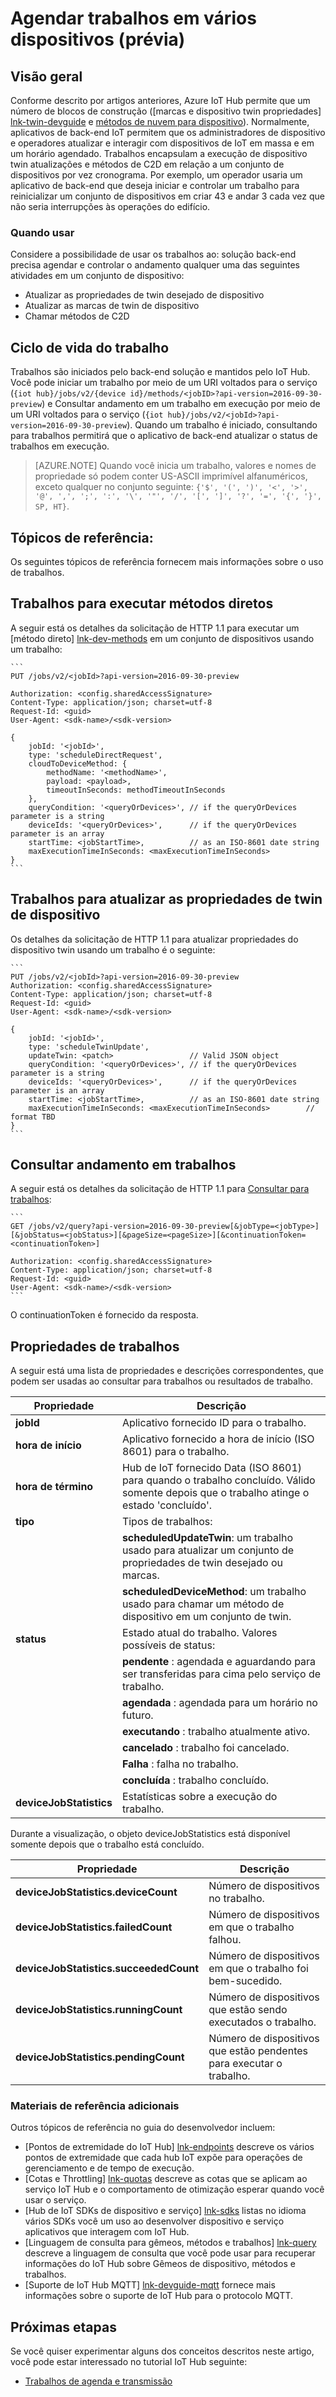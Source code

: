 <properties
 pageTitle="Guia do desenvolvedor - trabalhos | Microsoft Azure"
 description="Guia do desenvolvedor do IoT Hub Azure - agendar trabalhos seja executado em vários dispositivos conectados ao seu hub"
 services="iot-hub"
 documentationCenter=".net"
 authors="juanjperez"
 manager="timlt"
 editor=""/>

<tags
 ms.service="iot-hub"
 ms.devlang="multiple"
 ms.topic="article"
 ms.tgt_pltfrm="na"
 ms.workload="na"
 ms.date="09/30/2016" 
 ms.author="juanpere"/>

# <a name="schedule-jobs-on-multiple-devices-preview"></a>Agendar trabalhos em vários dispositivos (prévia)

## <a name="overview"></a>Visão geral

Conforme descrito por artigos anteriores, Azure IoT Hub permite que um número de blocos de construção ([marcas e dispositivo twin propriedades] [ lnk-twin-devguide] e [métodos de nuvem para dispositivo][lnk-dev-methods]).  Normalmente, aplicativos de back-end IoT permitem que os administradores de dispositivo e operadores atualizar e interagir com dispositivos de IoT em massa e em um horário agendado.  Trabalhos encapsulam a execução de dispositivo twin atualizações e métodos de C2D em relação a um conjunto de dispositivos por vez cronograma.  Por exemplo, um operador usaria um aplicativo de back-end que deseja iniciar e controlar um trabalho para reinicializar um conjunto de dispositivos em criar 43 e andar 3 cada vez que não seria interrupções às operações do edifício.

### <a name="when-to-use"></a>Quando usar

Considere a possibilidade de usar os trabalhos ao: solução back-end precisa agendar e controlar o andamento qualquer uma das seguintes atividades em um conjunto de dispositivo:

- Atualizar as propriedades de twin desejado de dispositivo
- Atualizar as marcas de twin de dispositivo
- Chamar métodos de C2D

## <a name="job-lifecycle"></a>Ciclo de vida do trabalho

Trabalhos são iniciados pelo back-end solução e mantidos pelo IoT Hub.  Você pode iniciar um trabalho por meio de um URI voltados para o serviço (`{iot hub}/jobs/v2/{device id}/methods/<jobID>?api-version=2016-09-30-preview`) e Consultar andamento em um trabalho em execução por meio de um URI voltados para o serviço (`{iot hub}/jobs/v2/<jobId>?api-version=2016-09-30-preview`).  Quando um trabalho é iniciado, consultando para trabalhos permitirá que o aplicativo de back-end atualizar o status de trabalhos em execução.

> [AZURE.NOTE] Quando você inicia um trabalho, valores e nomes de propriedade só podem conter US-ASCII imprimível alfanuméricos, exceto qualquer no conjunto seguinte: ``{'$', '(', ')', '<', '>', '@', ',', ';', ':', '\', '"', '/', '[', ']', '?', '=', '{', '}', SP, HT}``.

## <a name="reference-topics"></a>Tópicos de referência:

Os seguintes tópicos de referência fornecem mais informações sobre o uso de trabalhos.

## <a name="jobs-to-execute-direct-methods"></a>Trabalhos para executar métodos diretos

A seguir está os detalhes da solicitação de HTTP 1.1 para executar um [método direto] [ lnk-dev-methods] em um conjunto de dispositivos usando um trabalho:

    ```
    PUT /jobs/v2/<jobId>?api-version=2016-09-30-preview
    
    Authorization: <config.sharedAccessSignature>
    Content-Type: application/json; charset=utf-8
    Request-Id: <guid>
    User-Agent: <sdk-name>/<sdk-version>

    {
        jobId: '<jobId>',
        type: 'scheduleDirectRequest', 
        cloudToDeviceMethod: {
            methodName: '<methodName>',
            payload: <payload>,                 
            timeoutInSeconds: methodTimeoutInSeconds 
        },
        queryCondition: '<queryOrDevices>', // if the queryOrDevices parameter is a string
        deviceIds: '<queryOrDevices>',      // if the queryOrDevices parameter is an array
        startTime: <jobStartTime>,          // as an ISO-8601 date string
        maxExecutionTimeInSeconds: <maxExecutionTimeInSeconds>        
    }
    ```
    
## <a name="jobs-to-update-device-twin-properties"></a>Trabalhos para atualizar as propriedades de twin de dispositivo

Os detalhes da solicitação de HTTP 1.1 para atualizar propriedades do dispositivo twin usando um trabalho é o seguinte:

    ```
    PUT /jobs/v2/<jobId>?api-version=2016-09-30-preview
    Authorization: <config.sharedAccessSignature>
    Content-Type: application/json; charset=utf-8
    Request-Id: <guid>
    User-Agent: <sdk-name>/<sdk-version>

    {
        jobId: '<jobId>',
        type: 'scheduleTwinUpdate', 
        updateTwin: <patch>                 // Valid JSON object
        queryCondition: '<queryOrDevices>', // if the queryOrDevices parameter is a string
        deviceIds: '<queryOrDevices>',      // if the queryOrDevices parameter is an array
        startTime: <jobStartTime>,          // as an ISO-8601 date string
        maxExecutionTimeInSeconds: <maxExecutionTimeInSeconds>        // format TBD
    }
    ```

## <a name="querying-for-progress-on-jobs"></a>Consultar andamento em trabalhos

A seguir está os detalhes da solicitação de HTTP 1.1 para [Consultar para trabalhos][lnk-query]:

    ```
    GET /jobs/v2/query?api-version=2016-09-30-preview[&jobType=<jobType>][&jobStatus=<jobStatus>][&pageSize=<pageSize>][&continuationToken=<continuationToken>]
    
    Authorization: <config.sharedAccessSignature>
    Content-Type: application/json; charset=utf-8
    Request-Id: <guid>
    User-Agent: <sdk-name>/<sdk-version>
    ```
    
O continuationToken é fornecido da resposta.  

## <a name="jobs-properties"></a>Propriedades de trabalhos

A seguir está uma lista de propriedades e descrições correspondentes, que podem ser usadas ao consultar para trabalhos ou resultados de trabalho.

| Propriedade | Descrição |
| -------------- | -----------------|
| **jobId** | Aplicativo fornecido ID para o trabalho. |
| **hora de início** | Aplicativo fornecido a hora de início (ISO 8601) para o trabalho. |
| **hora de término** | Hub de IoT fornecido Data (ISO 8601) para quando o trabalho concluído. Válido somente depois que o trabalho atinge o estado 'concluído'. | 
| **tipo** | Tipos de trabalhos: |
| | **scheduledUpdateTwin**: um trabalho usado para atualizar um conjunto de propriedades de twin desejado ou marcas. |
| | **scheduledDeviceMethod**: um trabalho usado para chamar um método de dispositivo em um conjunto de twin. |
| **status** | Estado atual do trabalho. Valores possíveis de status: |
| | **pendente** : agendada e aguardando para ser transferidas para cima pelo serviço de trabalho. |
| | **agendada** : agendada para um horário no futuro. |
| | **executando** : trabalho atualmente ativo. |
| | **cancelado** : trabalho foi cancelado. |
| | **Falha** : falha no trabalho. |
| | **concluída** : trabalho concluído. |
| **deviceJobStatistics** | Estatísticas sobre a execução do trabalho. |

Durante a visualização, o objeto deviceJobStatistics está disponível somente depois que o trabalho está concluído.

| Propriedade | Descrição |
| -------------- | -----------------|
| **deviceJobStatistics.deviceCount** | Número de dispositivos no trabalho. |
| **deviceJobStatistics.failedCount** | Número de dispositivos em que o trabalho falhou. |
| **deviceJobStatistics.succeededCount** | Número de dispositivos em que o trabalho foi bem-sucedido. |
| **deviceJobStatistics.runningCount** | Número de dispositivos que estão sendo executados o trabalho. |
| **deviceJobStatistics.pendingCount** | Número de dispositivos que estão pendentes para executar o trabalho. |


### <a name="additional-reference-material"></a>Materiais de referência adicionais

Outros tópicos de referência no guia do desenvolvedor incluem:

- [Pontos de extremidade do IoT Hub] [ lnk-endpoints] descreve os vários pontos de extremidade que cada hub IoT expõe para operações de gerenciamento e de tempo de execução.
- [Cotas e Throttling] [ lnk-quotas] descreve as cotas que se aplicam ao serviço IoT Hub e o comportamento de otimização esperar quando você usar o serviço.
- [Hub de IoT SDKs de dispositivo e serviço] [ lnk-sdks] listas no idioma vários SDKs você um uso ao desenvolver dispositivo e serviço aplicativos que interagem com IoT Hub.
- [Linguagem de consulta para gêmeos, métodos e trabalhos] [ lnk-query] descreve a linguagem de consulta que você pode usar para recuperar informações do IoT Hub sobre Gêmeos de dispositivo, métodos e trabalhos.
- [Suporte de IoT Hub MQTT] [ lnk-devguide-mqtt] fornece mais informações sobre o suporte de IoT Hub para o protocolo MQTT.

## <a name="next-steps"></a>Próximas etapas

Se você quiser experimentar alguns dos conceitos descritos neste artigo, você pode estar interessado no tutorial IoT Hub seguinte:

- [Trabalhos de agenda e transmissão][lnk-jobs-tutorial]

<!-- links and images -->

[lnk-endpoints]: iot-hub-devguide-endpoints.md
[lnk-quotas]: iot-hub-devguide-quotas-throttling.md
[lnk-sdks]: iot-hub-devguide-sdks.md
[lnk-query]: iot-hub-devguide-query-language.md
[lnk-devguide-mqtt]: iot-hub-mqtt-support.md
[lnk-jobs-tutorial]: iot-hub-schedule-jobs.md
[lnk-c2d-methods]: iot-hub-c2d-methods.md
[lnk-dev-methods]: iot-hub-devguide-direct-methods.md
[lnk-get-started-twin]: iot-hub-node-node-twin-getstarted.md
[lnk-twin-devguide]: iot-hub-devguide-device-twins.md
